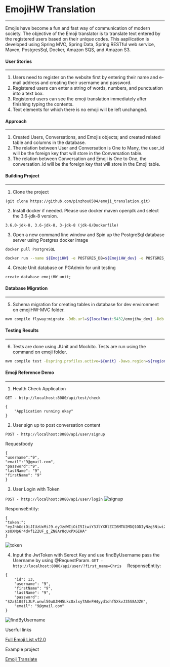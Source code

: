 # EmojiHW Translation
---
Emojis have become a fun and fast way of communication of modern society. The objective of the Emoji translator is to translate text entered by the registered users based on their unique codes.
This aapilication is developed using Spring MVC, Spring Data, Spring RESTful web service, Maven, PostgresSql, Docker, Amazon SQS, and Amazon S3.

#### User Stories
---
1. Users need to register on the website first by entering their name and e-mail address and creating their username and password.
2. Registered users can enter a string of words, numbers, and punctuation into a text box.
3. Registered users can see the emoji translation immediately after finishing typing the contents. 
4. Text elements for which there is no emoji will be left unchanged.

#### Approach
---
1. Created Users, Conversations, and Emojis objects; and created related table and columns in the database.
2. The relation between User and Conversation is One to Many, the user_id will be the foreign key that will store in the Conversation table.
3. The relation between Conversation and Emoji is One to One, the conversation_id will be the foreign key that will store in the Emoji table.

#### Building Project
---
1. Clone the project

```(git clone https://github.com/pinzhou0504/emoji_translation.git)```

2. Install docker if needed. Please use docker maven openjdk and select the 3.6-jdk-8 version.

```3.6.0-jdk-8, 3.6-jdk-8, 3-jdk-8 (jdk-8/Dockerfile)```

3. Open a new command line window and Spin up the PostgreSql database server using Postgres docker image

```docker pull PostgreSQL```

```bash
docker run --name ${EmojiHW} -e POSTGRES_DB=${EmojiHW_dev} -e POSTGRES_USER=${db_username} -e POSTGRES_PASSWORD=${db_password} -p 5432:5432 -d postgres
```
4. Create Unit database on PGAdmin for unit testing

```create database emojiHW_unit;```

#### Database Migration
---
5. Schema migration for creating tables in database for dev environment on emojiHW-MVC folder.

```bash
mvn compile flyway:migrate -Ddb.url=${localhost:5432/emojihw_dev} -Ddb.password=${password} -Ddb.username=${username}
```


#### Testing Results
---
6. Tests are done using JUnit and Mockito. Tests are run using the command on emoji folder.

```bash
mvn compile test -Dspring.profiles.active=${unit} -Daws.region=${region} -Ddb.url=${localhost:5432/emojihw_unit} -Ddb.username=${username} -Ddb.password=${password} 
```
#### Emoji Reference Demo
---
1. Health Check Application
```
GET - http://localhost:8080/api/test/check
```

```
{
    "Application running okay"
}
```

2. User sign up to post conversation content

```POST - http://localhost:8080/api/user/signup```

Requestbody

```
{
"username":"9",
"email":"9@gmail.com",
"password":"9",
"lastName": "9",
"firstName": "9"
}
```
3. User Login with Token

```POST - http://localhost:8080/api/user/login```
![signup](https://raw.githubusercontent.com/pinzhou0504/emoji_translation/master/images/Screen%20Shot%202019-06-13%20at%204.37.29%20PM.png)

ResponseEntity:

```
{
"token:": "eyJhbGciOiJIUzUxMiJ9.eyJzdWIiOiI5IiwiY3JlYXRlZCI6MTU2MDQ1ODIyNzg3NiwiZXhwIjoxNTYwNTQ0NjI3fQ.s9o2X1g032w4oztF150mdyV_hXsynYG_CeK5u_j8nxl3otjUco-xsUXMp6r4dvf122UF_g_ZN8Ar8qUxPXGIHA"
}
```

![token](https://raw.githubusercontent.com/pinzhou0504/emoji_translation/master/images/Screen%20Shot%202019-06-13%20at%204.37.38%20PM.png)

4. Input the JwtToken with Serect Key and use findByUsername pass the Username by using @RequestParam.
 ```GET - http://localhost:8080/api/user/?first_name=Chris  ```
 ResponseEntity:
 ```
 {
     "id": 13,
     "username": "9",
     "firstName": "9",
     "lastName": "9",
     "password": "$2a$10$fLJLP.wnwl50uUJMH5LkcOxlxy7A8eFH4yyd1ohf5XkvJ35S8AJZK",
     "email": "9@gmail.com"
 }
 ```
 ![findByUsername](https://raw.githubusercontent.com/pinzhou0504/emoji_translation/master/images/Screen%20Shot%202019-06-13%20at%204.38.59%20PM.png)
 


Userful links

[Full Emoji List v12.0](https://unicode.org/emoji/charts/full-emoji-list.html)

Example project

[Emoji Translate](https://emojitranslate.com/)
